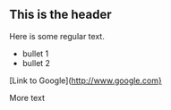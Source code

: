 ## This is the header

Here is some regular text.

* bullet 1
* bullet 2

[Link to Google](http://www.google.com}

More text